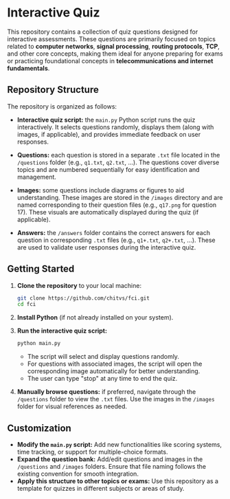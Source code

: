 # Interactive Quiz

This repository contains a collection of quiz questions designed for interactive assessments. These questions are primarily focused on topics related to **computer networks**, **signal processing**, **routing protocols**, **TCP**, and other core concepts, making them ideal for anyone preparing for exams or practicing foundational concepts in **telecommunications and internet fundamentals**.

## Repository Structure

The repository is organized as follows:

- **Interactive quiz script:** the `main.py` Python script runs the quiz interactively. It selects questions randomly, displays them (along with images, if applicable), and provides immediate feedback on user responses.
  
- **Questions:** each question is stored in a separate `.txt` file located in the `/questions` folder (e.g., `q1.txt`, `q2.txt`, ...). The questions cover diverse topics and are numbered sequentially for easy identification and management.

- **Images:** some questions include diagrams or figures to aid understanding. These images are stored in the `/images` directory and are named corresponding to their question files (e.g., `q17.png` for question 17). These visuals are automatically displayed during the quiz (if applicable).

- **Answers:** the `/answers` folder contains the correct answers for each question in corresponding `.txt` files (e.g., `q1+.txt`, `q2+.txt`, ...). These are used to validate user responses during the interactive quiz.

## Getting Started

1. **Clone the repository** to your local machine:
   ```bash
   git clone https://github.com/chitvs/fci.git
   cd fci
   ```

2. **Install Python** (if not already installed on your system).

3. **Run the interactive quiz script:**
   ```bash
   python main.py
   ```
   - The script will select and display questions randomly.
   - For questions with associated images, the script will open the corresponding image automatically for better understanding.
   - The user can type "stop" at any time to end the quiz.

4. **Manually browse questions:** if preferred, navigate through the `/questions` folder to view the `.txt` files. Use the images in the `/images` folder for visual references as needed.

## Customization

- **Modify the `main.py` script:** Add new functionalities like scoring systems, time tracking, or support for multiple-choice formats.
- **Expand the question bank:** Add/edit questions and images in the `/questions` and `/images` folders. Ensure that file naming follows the existing convention for smooth integration.
- **Apply this structure to other topics or exams:** Use this repository as a template for quizzes in different subjects or areas of study.
